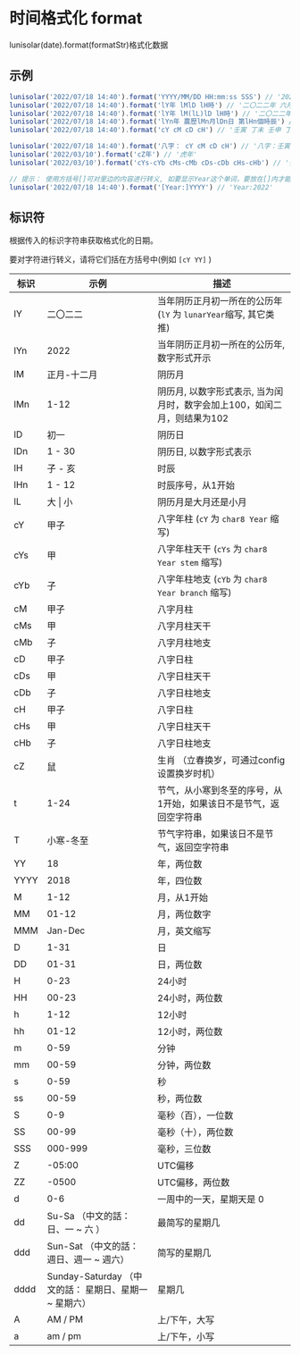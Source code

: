 # 时间格式化 format

lunisolar(date).format(formatStr)格式化数据

## 示例

```javascript
lunisolar('2022/07/18 14:40').format('YYYY/MM/DD HH:mm:ss SSS') // '2022/07/18 14:40:00 000'
lunisolar('2022/07/18 14:40').format('lY年 lMlD lH時') // '二〇二二年 六月二十 未時'
lunisolar('2022/07/18 14:40').format('lY年 lM(lL)lD lH時') // '二〇二二年 六月(大)二十 未時'
lunisolar('2022/07/18 14:40').format('lYn年 農歷lMn月lDn日 第lHn個時辰') // '2022年 農歷6月20日 第8個時辰'
lunisolar('2022/07/18 14:40').format('cY cM cD cH') // '壬寅 丁未 壬申 丁未'

lunisolar('2022/07/18 14:40').format('八字： cY cM cD cH') // '八字：壬寅 丁未 壬申 丁未'
lunisolar('2022/03/10').format('cZ年') // '虎年'
lunisolar('2022/03/10').format('cYs-cYb cMs-cMb cDs-cDb cHs-cHb') // '壬-寅 丁-未 壬-申 丁-未'

// 提示： 使用方括号[]可对里边的内容进行转义, 如要显示Year这个单词，要放在[]内才能正确显示。
lunisolar('2022/07/18 14:40').format('[Year:]YYYY') // 'Year:2022'

```

## 标识符

根据传入的标识字符串获取格式化的日期。

要对字符进行转义，请将它们括在方括号中(例如 `[cY YY]` )

| 标识 | 示例 | 描述 |
| ---- | ---- | --- |
| lY  |  二〇二二 | 当年阴历正月初一所在的公历年 (`lY` 为 `lunarYear`缩写, 其它类推) |
| lYn  |  2022 | 当年阴历正月初一所在的公历年, 数字形式开示 |
| lM  |  正月-十二月 | 阴历月 |
| lMn  |  1-12 | 阴历月, 以数字形式表示, 当为闰月时，数字会加上100，如闰二月，则结果为102 |
| lD  | 初一 | 阴历日 |
| lDn  | 1 - 30 | 阴历日, 以数字形式表示 |
| lH  | 子 - 亥 | 时辰 |
| lHn  | 1 - 12 | 时辰序号，从1开始 |
| lL  | 大 \| 小  | 阴历月是大月还是小月 |
| cY  | 甲子 | 八字年柱 (`cY` 为 `char8 Year` 缩写) |
| cYs  | 甲 | 八字年柱天干 (`cYs` 为 `char8 Year stem` 缩写) |
| cYb  | 子 | 八字年柱地支 (`cYb` 为 `char8 Year branch` 缩写) |
| cM  | 甲子 | 八字月柱 |
| cMs  | 甲 | 八字月柱天干 |
| cMb  | 子 | 八字月柱地支 |
| cD  | 甲子 | 八字日柱 |
| cDs  | 甲 | 八字日柱天干 |
| cDb  | 子 | 八字日柱地支 |
| cH | 甲子 | 八字日柱 |
| cHs  | 甲 | 八字日柱天干 |
| cHb  | 子 | 八字日柱地支 |
| cZ  | 鼠 | 生肖 （立春换岁，可通过config设置换岁时机） |
| t  | 1-24 | 节气，从小寒到冬至的序号，从1开始，如果该日不是节气，返回空字符串 |
| T  | 小寒-冬至 | 节气字符串，如果该日不是节气，返回空字符串 |
| YY  |  18 | 年，两位数 |
| YYYY | 2018 | 年，四位数 |
| M  | 1-12 | 月，从1开始  |
| MM | 01-12 | 月，两位数字 |
| MMM | Jan-Dec | 月，英文缩写 |
| D | 1-31 | 日 |
| DD | 01-31 | 日，两位数 |
| H | 0-23 | 24小时 |
| HH | 00-23 | 24小时，两位数 |
| h | 1-12 | 12小时 |
| hh | 01-12 | 12小时，两位数 |
| m | 0-59 | 分钟 |
| mm | 00-59 | 分钟，两位数 |
| s | 0-59 | 秒 |
| ss | 00-59 | 秒，两位数 |
| S | 0-9 | 毫秒（百），一位数 |
| SS | 00-99 | 毫秒（十），两位数 |
| SSS | 000-999 | 毫秒，三位数 |
| Z | -05:00 | UTC偏移 |
| ZZ | -0500 | UTC偏移，两位数 |
| d |0-6 |一周中的一天，星期天是 0 |
| dd  | Su-Sa  （中文的話： 日、一 ~ 六 ）| 最简写的星期几 |
| ddd | Sun-Sat （中文的話： 週日、週一 ~ 週六） | 简写的星期几 |
| dddd | Sunday-Saturday （中文的話： 星期日、星期一 ~ 星期六）| 星期几 |
| A | AM / PM | 上/下午，大写 |
| a | am / pm | 上/下午，小写 |
